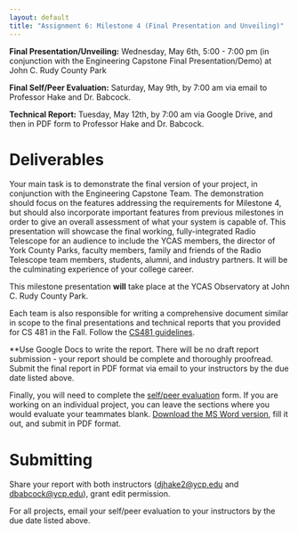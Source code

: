 ```yaml
---
layout: default
title: "Assignment 6: Milestone 4 (Final Presentation and Unveiling)"
---
```


**Final Presentation/Unveiling:** Wednesday, May 6th, 5:00 - 7:00 pm (in conjunction with the Engineering Capstone Final Presentation/Demo) at John C. Rudy County Park

**Final Self/Peer Evaluation:** Saturday, May 9th, by 7:00 am via email to Professor Hake and Dr. Babcock.

**Technical Report:** Tuesday, May 12th, by 7:00 am via Google Drive, and then in PDF form to Professor Hake and Dr. Babcock.

# Deliverables

Your main task is to demonstrate the final version of your project, in conjunction with the Engineering Capstone Team.  The demonstration should focus on the features addressing the requirements for Milestone 4, but should also incorporate important features from previous milestones in order to give an overall assessment of what your system is capable of.  This presentation will showcase the final working, fully-integrated Radio Telescope for an audience to include the YCAS members, the director of York County Parks, faculty members, family and friends of the Radio Telescope team members, students, alumni, and industry partners.  It will be the culminating experience of your college career.

This milestone presentation **will** take place at the YCAS Observatory at John C. Rudy County Park.

Each team is also responsible for writing a comprehensive document similar in scope to the final presentations and technical reports that you provided for CS 481 in the Fall.  Follow the [CS481 guidelines](https://ycpcs.github.io/cs481-fall2019-RT/assign/assign07.html).

**Use Google Docs to write the report.  There will be no draft report submission - your report should be complete and thoroughly proofread.  Submit the final report in PDF format via email to your instructors by the due date listed above.

Finally, you will need to complete the [self/peer evaluation](PeerReview.pdf) form.  If you are working on an individual project, you can leave the sections where you would evaluate your teammates blank.  [Download the MS Word version](PeerReview.doc), fill it out, and submit in PDF format.

# Submitting

Share your report with both instructors (<djhake2@ycp.edu> and <dbabcock@ycp.edu>), grant edit permission.

For all projects, email your self/peer evaluation to your instructors by the due date listed above.

<!-- vim:set wrap: -->
<!-- vim:set linebreak: -->
<!-- vim:set nolist: -->
